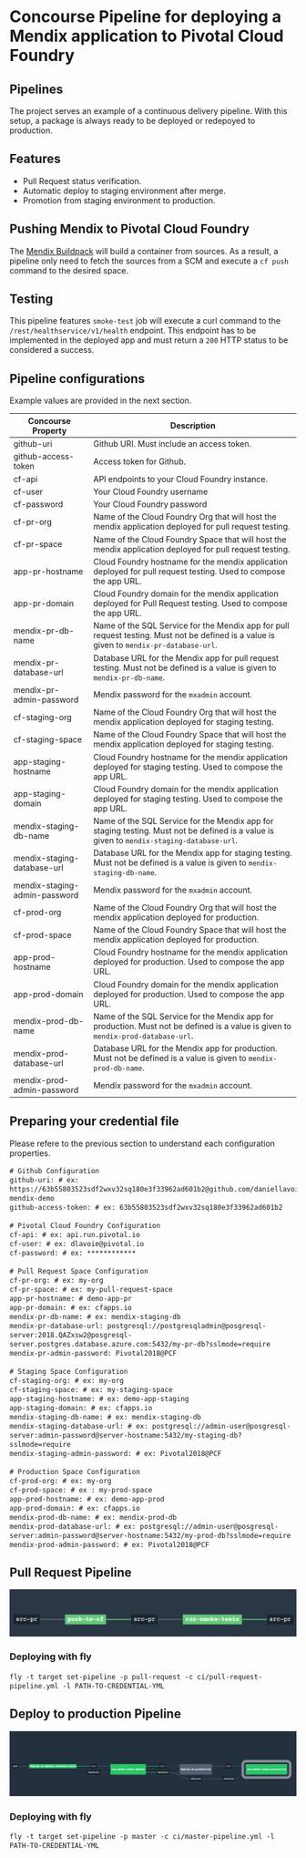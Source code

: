 # Concourse Pipeline for deploying a Mendix application to Pivotal Cloud Foundry

## Pipelines

The project serves an example of a continuous delivery pipeline. With this setup, a package is always ready to be deployed or redepoyed to production.

## Features

* Pull Request status verification.
* Automatic deploy to staging environment after merge.
* Promotion from staging environment to production.

## Pushing Mendix to Pivotal Cloud Foundry

The [Mendix Buildpack](https://github.com/mendix/cf-mendix-buildpack) will build a container from sources. As a result, a pipeline only need to fetch the sources from a SCM and execute a `cf push` command to the desired space.

## Testing

This pipeline features `smoke-test` job will execute a curl command to the `/rest/healthservice/v1/health` endpoint. This endpoint has to be implemented in the deployed app and must return a `200` HTTP status to be considered a success.

## Pipeline configurations

Example values are provided in the next section.

| Concourse Property | Description |
| ------------------ | ----------- |
| github-uri | Github URI. Must include an access token. |
| github-access-token | Access token for Github. |
| cf-api | API endpoints to your Cloud Foundry instance. |
| cf-user | Your Cloud Foundry username |
| cf-password | Your Cloud Foundry password |
| cf-pr-org | Name of the Cloud Foundry Org that will host the mendix application deployed for pull request testing. |
| cf-pr-space | Name of the Cloud Foundry Space that will host the mendix application deployed for pull request testing. |
| app-pr-hostname | Cloud Foundry hostname for the mendix application deployed for pull request testing. Used to compose the app URL. |
| app-pr-domain | Cloud Foundry domain for the mendix application deployed for Pull Request testing. Used to compose the app URL. |
| mendix-pr-db-name | Name of the SQL Service for the Mendix app for pull request testing. Must not be defined is a value is given to `mendix-pr-database-url`. |
| mendix-pr-database-url | Database URL for the Mendix app for pull request testing. Must not be defined is a value is given to `mendix-pr-db-name`. |
| mendix-pr-admin-password | Mendix password for the `mxadmin` account. |
| cf-staging-org | Name of the Cloud Foundry Org that will host the mendix application deployed for staging testing. |
| cf-staging-space | Name of the Cloud Foundry Space that will host the mendix application deployed for staging testing. |
| app-staging-hostname | Cloud Foundry hostname for the mendix application deployed for staging testing. Used to compose the app URL. |
| app-staging-domain | Cloud Foundry domain for the mendix application deployed for staging testing. Used to compose the app URL. |
| mendix-staging-db-name | Name of the SQL Service for the Mendix app for staging testing. Must not be defined is a value is given to `mendix-staging-database-url`. |
| mendix-staging-database-url | Database URL for the Mendix app for staging testing. Must not be defined is a value is given to `mendix-staging-db-name`. |
| mendix-staging-admin-password | Mendix password for the `mxadmin` account. |
| cf-prod-org | Name of the Cloud Foundry Org that will host the mendix application deployed for production.  |
| cf-prod-space | Name of the Cloud Foundry Space that will host the mendix application deployed for production. |
| app-prod-hostname | Cloud Foundry hostname for the mendix application deployed for production. Used to compose the app URL. |
| app-prod-domain | Cloud Foundry domain for the mendix application deployed for production. Used to compose the app URL. |
| mendix-prod-db-name | Name of the SQL Service for the Mendix app for production. Must not be defined is a value is given to `mendix-prod-database-url`. |
| mendix-prod-database-url | Database URL for the Mendix app for production. Must not be defined is a value is given to `mendix-prod-db-name`. |
| mendix-prod-admin-password | Mendix password for the `mxadmin` account. |

## Preparing your credential file

Please refere to the previous section to understand each configuration properties.

```
# Github Configuration
github-uri: # ex: https://63b55803523sdf2wxv32sq180e3f33962ad601b2@github.com/daniellavoie/pcf-mendix-demo
github-access-token: # ex: 63b55803523sdf2wxv32sq180e3f33962ad601b2

# Pivotal Cloud Foundry Configuration
cf-api: # ex: api.run.pivotal.io
cf-user: # ex: dlavoie@pivotal.io
cf-password: # ex: ************

# Pull Request Space Configuration
cf-pr-org: # ex: my-org
cf-pr-space: # ex: my-pull-request-space
app-pr-hostname: # demo-app-pr
app-pr-domain: # ex: cfapps.io
mendix-pr-db-name: # ex: mendix-staging-db
mendix-pr-database-url: postgresql://postgresqladmin@posgresql-server:2018.QAZxsw2@posgresql-server.postgres.database.azure.com:5432/my-pr-db?sslmode=require
mendix-pr-admin-password: Pivotal2018@PCF

# Staging Space Configuration
cf-staging-org: # ex: my-org
cf-staging-space: # ex: my-staging-space
app-staging-hostname: # ex: demo-app-staging
app-staging-domain: # ex: cfapps.io
mendix-staging-db-name: # ex: mendix-staging-db
mendix-staging-database-url: # ex: postgresql://admin-user@posgresql-server:admin-password@server-hostname:5432/my-staging-db?sslmode=require
mendix-staging-admin-password: # ex: Pivotal2018@PCF

# Production Space Configuration
cf-prod-org: # ex: my-org
cf-prod-space: # ex : my-prod-space
app-prod-hostname: # ex: demo-app-prod
app-prod-domain: # ex: cfapps.io
mendix-prod-db-name: # ex: mendix-prod-db
mendix-prod-database-url: # ex: postgresql://admin-user@posgresql-server:admin-password@server-hostname:5432/my-prod-db?sslmode=require
mendix-prod-admin-password: # ex: Pivotal2018@PCF
```

## Pull Request Pipeline

![Pull Request](doc/images/pull-request.png)

### Deploying with fly

```
fly -t target set-pipeline -p pull-request -c ci/pull-request-pipeline.yml -l PATH-TO-CREDENTIAL-YML
```

## Deploy to production Pipeline

![Deploy to production Pipeline](doc/images/deploy-to-production.png)

### Deploying with fly

```
fly -t target set-pipeline -p master -c ci/master-pipeline.yml -l PATH-TO-CREDENTIAL-YML
```

